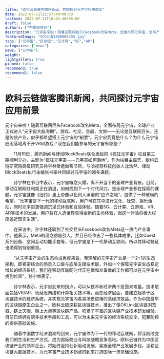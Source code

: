 ```yaml
---
title: "欧科云链做客腾讯新闻，共同探讨元宇宙应用前景"
date: 2022-07-11T21:57:40+08:00
lastmod: 2022-07-11T16:45:40+08:00
draft: false
authors: ["中国网财经"]
description: "元宇宙来啦！随着互联网巨头Facebook改名Meta，全面布局元宇宙，全球产业正式进入“元宇宙大航海期”。游戏、社交、会展、文旅——无论是互联网巨头，还是传统产业，似乎都希望搭上元宇宙的“船票”。元宇宙究竟是什么？为什么元宇宙应用落地离不开VR和游戏？现在我们能参与的元宇宙有哪些？"
featuredImage: "VCG41N1308085303.jpg"
tags: ["元宇宙","区块链","云计算","5G","AR"]
categories: ["news"]
news: ["元宇宙"]
weight: 
lightgallery: true
pinned: false
recommend: true
recommend1: false
---
```


# 欧科云链做客腾讯新闻，共同探讨元宇宙应用前景



元宇宙来啦！随着互联网巨头Facebook改名Meta，全面布局元宇宙，全球产业正式进入“元宇宙大航海期”。游戏、社交、会展、文旅——无论是互联网巨头，还是传统产业，似乎都希望搭上元宇宙的“船票”。元宇宙究竟是什么？为什么元宇宙应用落地离不开VR和游戏？现在我们能参与的元宇宙有哪些？

　　11月19日，腾讯新闻与律动BlockBeats联合发起的《疯狂元宇宙》栏目第三期顺利举办，主题为“疯狂元宇宙——元宇宙如何落地”。作为栏目主嘉宾，欧科云链研究院高级研究员孙宇林受邀做客节目，与哈视奇科技创始人沈浩然、律动BlockBeats执行主编张书豪共同探讨元宇宙的诸多课题。

　　孙宇林在节目中表示，元宇宙概念火爆，离不开当下的全球产业背景。目前，移动互联网红利期正在消退，如何找到下一个时代风口，是全球产业都在探索的课题，元宇宙就像《旧约》里上帝像以色列人承诺的“应许之地”，提供了一种破局的希望，“元宇宙是下一代的移动互联网，用户可在其中进行文化、社交、娱乐活动，同时元宇宙更强调沉浸式体验和互动体验。随着5G、云计算、云游戏、VR、AR等技术的发展，用户将在人造世界获得全新的生命体验，而这一体验将极大程度逼近现实生活”。

　　在采访中，孙宇林还聊到了社交巨头Facebook改名Meta这一热门产业事件。他表示，Meta的理念很吸引人，并且已经作出了一些具体成果，比如Quest系列设备、空间互动功能手套等，但元宇宙是下一代移动互联网，所以其移动特征也须得到特别重视。

　　“从元宇宙产业的生态构成角度来说，我理解的元宇宙产业是一个2+1的生态架构，即紧密结合的场景入口层与底层支撑技术层，外加一个保障元宇宙生态稳定增长的经济系统，我们在移动互联网时代正在做和准备做的工作都可以在元宇宙中找到位置”，孙宇林表示。

　　孙宇林表示，元宇宙到来的拐点，可以从技术和经济两个层面来考量。技术层面包括VR/AR、低延迟网络和计算相关技术等，而在经济层面，要建立起基于区块链技术的经济系统，并实现元宇宙内各类场景应用的高经济效益。作为中国最早的区块链原生企业之一，欧科云链深耕区块链技术，推出了像OKLink区块链浏览器、链上天眼、链上大师等区块链产品，积累了丰富的区块链产业技术研发经验，目前已经拥有很多技术手段和工具，可以为未来元宇宙的经济系统安全、犯罪防控的提供基础设施。

　　随着中国数字经济浪潮的到来，元宇宙作为下一代的移动互联网，将深刻改变我们的生活和生产方式，成为国际商业与科技战略竞争高地。欧科云链作为中国区块链产业的领军企业，将始终坚持创新驱动发展，紧跟全球产业发展步伐，深耕区块链大数据技术，为元宇宙产业技术拐点的到来打造国际一流基础设施。